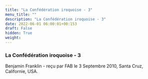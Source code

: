 ```yaml
---
title: "La Confédération iroquoise - 3"
menu_title: ""
description: "La Confédération iroquoise - 3"
date: 2022-06-01 06:00:01+00:153
draft: False
hidden: True
weight:
---
```

### La Confédération iroquoise - 3

Benjamin Franklin - reçu par FAB le 3 Septembre 2010, Santa Cruz, Californie, USA.



